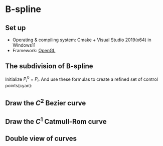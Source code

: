 # B-spline

## Set up

* Operating & compiling system: Cmake + Visual Studio 2019(x64) in Windows11
* Framework: [OpenGL](https://github.com/opengl-tutorials/ogl)

## The subdivision of B-spline

Initialize $P_{i}^{0}$ = $P_{i}$. And use these formulas to create a refined set of control points(cyan):



## Draw the $C^2$ Bezier curve

## Draw the $C^1$ Catmull-Rom curve

## Double view of curves


